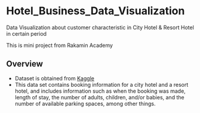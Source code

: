 # Hotel_Business_Data_Visualization
Data Visualization about customer characteristic in City Hotel &amp; Resort Hotel in certain period 

This is mini project from Rakamin Academy

## Overview

 - Dataset is obtained from [Kaggle](https://www.kaggle.com/datasets/jessemostipak/hotel-booking-demand) 
 - This data set contains booking information for a city hotel and a resort hotel, and includes information such as when the booking was made, length of stay, the number of adults, children, and/or babies, and the number of available parking spaces, among other things.

